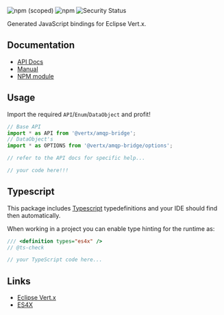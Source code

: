 ![npm (scoped)](https://img.shields.io/npm/v/@vertx/amqp-bridge.svg)
![npm](https://img.shields.io/npm/l/@vertx/amqp-bridge.svg)
![Security Status](https://snyk-widget.herokuapp.com/badge/npm/@vertx/amqp-bridge.svg)

Generated JavaScript bindings for Eclipse Vert.x.

## Documentation

* [API Docs](https://reactiverse.io/es4x/@vertx/amqp-bridge)
* [Manual](https://reactiverse.io/es4x/manual/@vertx/amqp-bridge)
* [NPM module](https://www.npmjs.com/package/@vertx/amqp-bridge)

## Usage

Import the required `API`/`Enum`/`DataObject` and profit!

```js
// Base API
import * as API from '@vertx/amqp-bridge';
// DataObject's
import * as OPTIONS from '@vertx/amqp-bridge/options';

// refer to the API docs for specific help...

// your code here!!!

```

## Typescript

This package includes [Typescript](http://www.typescriptlang.org/) typedefinitions and your IDE should find then automatically.

When working in a project you can enable type hinting for the runtime as:

```js
/// <definition types="es4x" />
// @ts-check

// your TypeScript code here...
```

## Links

* [Eclipse Vert.x](https://vertx.io)
* [ES4X](https://reactiverse.io/es4x)
